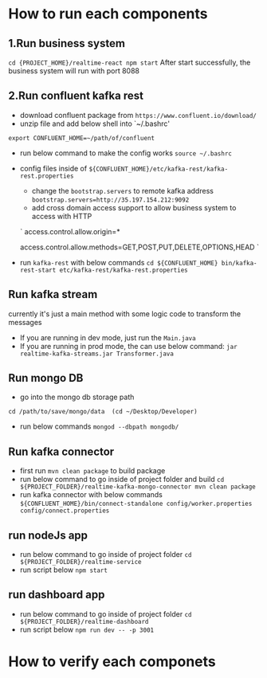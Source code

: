 # How to run each components

## 1.Run business system

`
cd {PROJECT_HOME}/realtime-react
npm start
`
After start successfully, the business system will run with port 8088

## 2.Run confluent kafka rest

- download confluent package from `https://www.confluent.io/download/`
- unzip file and add below shell into `~/.bashrc'

`
export CONFLUENT_HOME=~/path/of/confluent
`
- run below command to make the config works
`
source ~/.bashrc
`
- config files inside of `${CONFLUENT_HOME}/etc/kafka-rest/kafka-rest.properties`

  + change the `bootstrap.servers` to remote kafka address
  `
  bootstrap.servers=http://35.197.154.212:9092
  `
  + add cross domain access support to allow business system to access with HTTP
  
  `
  access.control.allow.origin=*
  
  access.control.allow.methods=GET,POST,PUT,DELETE,OPTIONS,HEAD
  `

- run `kafka-rest` with below commands
`
cd ${CONFLUENT_HOME}
bin/kafka-rest-start etc/kafka-rest/kafka-rest.properties
`

## Run kafka stream

currently it's just a main method with some logic code to transform the messages
- If you are running in dev mode, just run the `Main.java`
- If you are running in prod mode, the can use below command:
 `jar realtime-kafka-streams.jar Transformer.java`
 
## Run mongo DB

- go into the mongo db storage path

`
 cd /path/to/save/mongo/data  (cd ~/Desktop/Developer)
`
- run below commands
`
mongod --dbpath mongodb/
`

 
## Run kafka connector

- first run `mvn clean package` to build package
- run below command to go inside of project folder and build
`
cd ${PROJECT_FOLDER}/realtime-kafka-mongo-connector
mvn clean package
`
- run kafka connector with below commands
`
 ${CONFLUENT_HOME}/bin/connect-standalone config/worker.properties config/connect.properties
`
 
## run nodeJs app
- run below command to go inside of project folder
`
cd ${PROJECT_FOLDER}/realtime-service
`
- run script below
`
 npm start
`

## run dashboard app

- run below command to go inside of project folder
`
cd ${PROJECT_FOLDER}/realtime-dashboard
`
- run script below
`
 npm run dev -- -p 3001
`


# How to verify each componets


